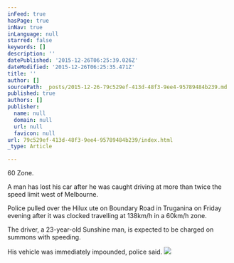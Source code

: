```yaml
---
inFeed: true
hasPage: true
inNav: true
inLanguage: null
starred: false
keywords: []
description: ''
datePublished: '2015-12-26T06:25:39.026Z'
dateModified: '2015-12-26T06:25:35.471Z'
title: ''
author: []
sourcePath: _posts/2015-12-26-79c529ef-413d-48f3-9ee4-95789484b239.md
published: true
authors: []
publisher:
  name: null
  domain: null
  url: null
  favicon: null
url: 79c529ef-413d-48f3-9ee4-95789484b239/index.html
_type: Article

---
```

60 Zone. 

A man has lost his car after he was caught driving at more than twice the speed limit west of Melbourne.

Police pulled over the Hilux ute on Boundary Road in Truganina on Friday evening after it was clocked travelling at 138km/h in a 60km/h zone.

The driver, a 23-year-old Sunshine man, is expected to be charged on summons with speeding. 

His vehicle was immediately impounded, police said.
![](https://s3-us-west-2.amazonaws.com/the-grid-img/p/d0f9400a2b4e47b1193c41e3bbd81b7cf5688a8d.jpg)